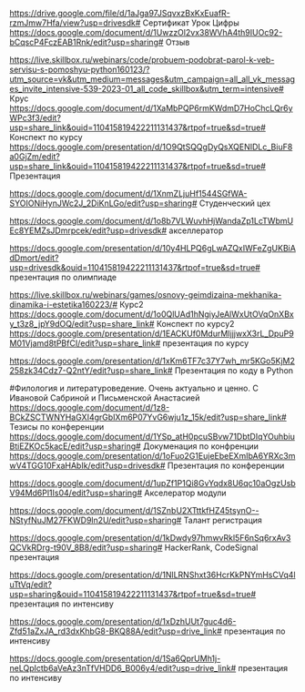 
https://drive.google.com/file/d/1aJga97JSqvxzBxKxEuafR-rzmJmw7Hfa/view?usp=drivesdk# Сертификат Урок Цифры
https://docs.google.com/document/d/1UwzzOl2vx38WVhA4th9IUOc92-bCqscP4FczEAB1Rnk/edit?usp=sharing# Отзыв

https://live.skillbox.ru/webinars/code/probuem-podobrat-parol-k-veb-servisu-s-pomoshyu-python160123/?utm_source=vk&utm_medium=messages&utm_campaign=all_all_vk_messages_invite_intensive-539-2023-01_all_code_skillbox&utm_term=intensive# Крус
https://docs.google.com/document/d/1XaMbPQP6rmKWdmD7HoChcLQr6yWPc3f3/edit?usp=share_link&ouid=110415819422211131437&rtpof=true&sd=true# Конспект по курсу
https://docs.google.com/presentation/d/1O9QtSQQgDyQsXQENIDLc_BiuF8a0GjZm/edit?usp=share_link&ouid=110415819422211131437&rtpof=true&sd=true# Презентация

https://docs.google.com/document/d/1XnmZLjuHf1544SGfWA-SYOIONiHynJWc2J_2DiKnLGo/edit?usp=sharing# Студенческий цех

https://docs.google.com/document/d/1o8b7VLWuvhHjWandaZp1LcTWbmUEc8YEMZsJDmrpcek/edit?usp=drivesdk# акселлератор

https://docs.google.com/presentation/d/10y4HLPQ6gLwAZQxIWFeZgUKBiAdDmort/edit?usp=drivesdk&ouid=110415819422211131437&rtpof=true&sd=true# презентация по олимпиаде

https://live.skillbox.ru/webinars/games/osnovy-geimdizaina-mekhanika-dinamika-i-estetika160223/# Курс2
https://docs.google.com/document/d/1o0QlUAd1hNgiyJeAlWxUtOVqOnXBxy_t3z8_jpY9dOQ/edit?usp=share_link# Конспект по курсу2
https://docs.google.com/presentation/d/1EACKUf0MdurMIjjjwxX3rL_DpuP9M01Vjamd8tPBfCI/edit?usp=share_link# презентация по курсу

https://docs.google.com/presentation/d/1xKm6TF7c37Y7wh_mr5KGo5KjM2258zk34Cdz7-Q2ntY/edit?usp=share_link# Презентация по коду в Python

#Филология и литературоведение. Очень актуально и ценно. С Ивановой Сабриной и Письменской Анастасией
https://docs.google.com/document/d/1z8-BCkZSCTWNYHaGXI4grGbIXm6P07YvG6wju1z_15k/edit?usp=share_link# Тезисы по конференции
https://docs.google.com/document/d/1YSp_atH0pcuSBvw71DbtDIqYOuhbiuBtiEZKOc5kacE/edit?usp=sharing# Докуменация по конфренции
https://docs.google.com/presentation/d/1oFuo2G1EujeEbeEXmIbA6YRXc3mwV4TGG10FxaHAbIk/edit?usp=drivesdk# Презентация по конференции

https://docs.google.com/document/d/1upZf1P1Qi8GvYqdx8U6qc10aOgzUsbV94Md6Pl1Is04/edit?usp=sharing# Акселератор модули

https://docs.google.com/document/d/1SZnbU2XTttkfHZ45tsynO--NStyfNuJM27FKWD9ln2U/edit?usp=sharing# Талант регистрация





https://docs.google.com/presentation/d/1kDwdy97hmwvRkl5F6nSq6rxAv3QCVkRDrg-t90V_8B8/edit?usp=sharing# HackerRank, CodeSignal презентация

https://docs.google.com/presentation/d/1NlLRNShxt36HcrKkPNYmHsCVq4luTtVq/edit?usp=sharing&ouid=110415819422211131437&rtpof=true&sd=true# презентация по интенсиву 

https://docs.google.com/presentation/d/1xDzhUUt7guc4d6-Zfd51aZxJA_rd3dxKhbG8-BKQ88A/edit?usp=drive_link# презентация по интенсиву

https://docs.google.com/presentation/d/1Sa6QprUMh1j-neLQpIctb6aVeAz3nTfVHDD6_B006y4/edit?usp=drive_link# презентация по интенсиву 
